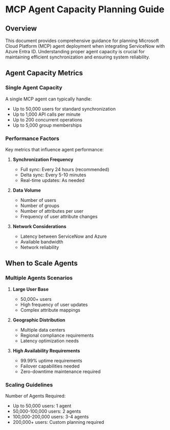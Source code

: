 # MCP Agent Capacity Planning Guide

## Overview
This document provides comprehensive guidance for planning Microsoft Cloud Platform (MCP) agent deployment when integrating ServiceNow with Azure Entra ID. Understanding proper agent capacity is crucial for maintaining efficient synchronization and ensuring system reliability.

## Agent Capacity Metrics

### Single Agent Capacity
A single MCP agent can typically handle:
- Up to 50,000 users for standard synchronization
- Up to 1,000 API calls per minute
- Up to 200 concurrent operations
- Up to 5,000 group memberships

### Performance Factors
Key metrics that influence agent performance:
1. **Synchronization Frequency**
   - Full sync: Every 24 hours (recommended)
   - Delta sync: Every 5-10 minutes
   - Real-time updates: As needed

2. **Data Volume**
   - Number of users
   - Number of groups
   - Number of attributes per user
   - Frequency of user attribute changes

3. **Network Considerations**
   - Latency between ServiceNow and Azure
   - Available bandwidth
   - Network reliability

## When to Scale Agents

### Multiple Agents Scenarios

1. **Large User Base**
   - 50,000+ users
   - High frequency of user updates
   - Complex attribute mappings

2. **Geographic Distribution**
   - Multiple data centers
   - Regional compliance requirements
   - Latency optimization needs

3. **High Availability Requirements**
   - 99.99% uptime requirements
   - Failover capabilities needed
   - Zero-downtime maintenance required

### Scaling Guidelines

Number of Agents Required:
- Up to 50,000 users: 1 agent
- 50,000-100,000 users: 2 agents
- 100,000-200,000 users: 3-4 agents
- 200,000+ users: Custom planning required